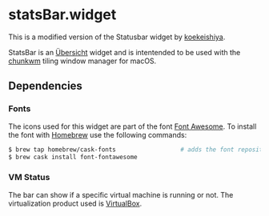 # statsBar.widget

This is a modified version of the Statusbar widget by [koekeishiya](https://github.com/koekeishiya/). 

StatsBar is an [Übersicht](http://tracesof.net/uebersicht/) widget and is intentended to be used with the [chunkwm](https://github.com/koekeishiya/chunkwm) tiling window manager for macOS.

## Dependencies

### Fonts

The icons used for this widget are part of the font [Font Awesome](https://fontawesome.com/). To install the font with [Homebrew](https://brew.sh/) use the following commands:

```bash
$ brew tap homebrew/cask-fonts                  # adds the font repository to homebrew
$ brew cask install font-fontawesome
```

### VM Status

The bar can show if a specific virtual machine is running or not. The virtualization product used is [VirtualBox](https://www.virtualbox.org/).


